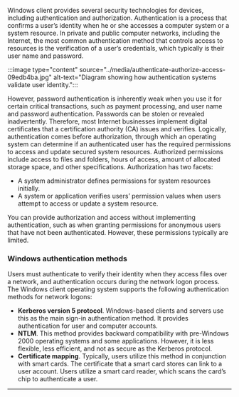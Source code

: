 Windows client provides several security technologies for devices, including authentication and authorization. Authentication is a process that confirms a user’s identity when he or she accesses a computer system or a system resource. In private and public computer networks, including the Internet, the most common authentication method that controls access to resources is the verification of a user’s credentials, which typically is their user name and password.

:::image type="content" source="../media/authenticate-authorize-access-09edb4ba.jpg" alt-text="Diagram showing how authentication systems validate user identity.":::


However, password authentication is inherently weak when you use it for certain critical transactions, such as payment processing, and user name and password authentication. Passwords can be stolen or revealed inadvertently. Therefore, most Internet businesses implement digital certificates that a certification authority (CA) issues and verifies. Logically, authentication comes before authorization, through which an operating system can determine if an authenticated user has the required permissions to access and update secured system resources. Authorized permissions include access to files and folders, hours of access, amount of allocated storage space, and other specifications. Authorization has two facets:

 -  A system administrator defines permissions for system resources initially.
 -  A system or application verifies users’ permission values when users attempt to access or update a system resource.

You can provide authorization and access without implementing authentication, such as when granting permissions for anonymous users that have not been authenticated. However, these permissions typically are limited.

### Windows authentication methods

Users must authenticate to verify their identity when they access files over a network, and authentication occurs during the network logon process. The Windows client operating system supports the following authentication methods for network logons:

 -  **Kerberos version 5 protocol**. Windows-based clients and servers use this as the main sign-in authentication method. It provides authentication for user and computer accounts.
 -  **NTLM**. This method provides backward compatibility with pre-Windows 2000 operating systems and some applications. However, it is less flexible, less efficient, and not as secure as the Kerberos protocol.
 -  **Certificate mapping**. Typically, users utilize this method in conjunction with smart cards. The certificate that a smart card stores can link to a user account. Users utilize a smart card reader, which scans the card’s chip to authenticate a user.

---

